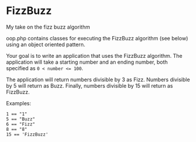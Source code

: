 # FizzBuzz
My take on the fizz buzz algorithm


oop.php contains classes for executing the FizzBuzz algorithm (see below) using an object oriented pattern.

Your goal is to write an application that uses the FizzBuzz algorithm. The application will take a starting number and an ending number, both specified as `0 < number <= 100`.

The application will return numbers divisible by 3 as Fizz. Numbers divisible by 5 will return as Buzz. Finally, numbers divisible by 15 will return as FizzBuzz.

Examples:
```
1 == "1"
5 == "Buzz"
6 == "Fizz"
8 == "8"
15 == 'FizzBuzz'
